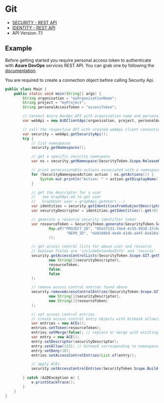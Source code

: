 # Git

- [SECURITY - REST API](https://docs.microsoft.com/en-us/rest/api/azure/devops/security/?view=azure-devops-rest-7.1)
- [IDENTITY - REST API](https://docs.microsoft.com/en-us/rest/api/azure/devops/ims/?view=azure-devops-rest-7.1)
- API Version: 7.1

## Example

Before getting started you require personal access token to authenticate with **Azure DevOps** services REST API.
You can grab one by following the [documentation](https://docs.microsoft.com/en-us/azure/devops/organizations/accounts/use-personal-access-tokens-to-authenticate?WT.mc_id=docs-github-dbrown&view=azure-devops&tabs=preview-page).

You are required to create a connection object before calling Security Api.

```java
public class Main {
    public static void main(String[] args) {
        String organisation = "myOrganisationName";
        String project = "myProject";
        String personalAccessToken = "accessToken";

        // Connect Azure DevOps API with organisation name and personal access token.
        var webApi = new AzDClientApi(organisation, project, personalAccessToken);

        // call the respective API with created webApi client connection object;
        var security = webApi.getSecurityApi();
        try {
            // list namespaces
            security.getNamespaces();

            // get a specific security namespace
            var ns = security.getNamespace(SecurityToken.Scope.ReleaseManagement.getNamespace());

            // print permissionable actions associated with a namespace and the associated bit
            for (SecurityNamespaceAction action : ns.getActions()) {
                System.out.println("Action: " + action.getDisplayName() + " = " + action.getBit());
            }

            // get the descriptor for a user
            //   see GraphApi.md to get user
            //   GraphUser user = graphApi.getUser(...)
            var identities = security.getIdentitiesFromSubjectDescriptors(user.getDescriptor());
            var securityDescriptor = identities.getIdentities().get(0).getDescriptor();

            // generate a resource security identifier token
            var resourceToken = SecurityToken.generate(SecurityToken.Scope.GIT,
                    Map.of("PROJECT_ID", "05d37331-f4e4-4c55-9830-37c64e50346d",
                            "REPO_ID", "da9108b8-4ed4-41db-a44f-8a428a355772"
                    ));

            // get access control lists for above user and resource
            // boolean fields are 'includeExtendedInfo' and 'recurse'
            security.getAccessControlLists(SecurityToken.Scope.GIT.getNamespace(),
                    new String[]{securityDescriptor},
                    resourceToken,
                    false,
                    false
            );

            // remove access control entries found above
            security.removeAccessControlEntries(SecurityToken.Scope.GIT.getNamespace(),
                    new String[]{securityDescriptor},
                    new String[]{resourceToken}
            );

            // set access control entries
            // create access control entry objects with bitmask allow/deny permissioning (not included implies inherited)
            var entries = new ACEs();
            entries.setToken(resourceToken);
            entries.setMerge(false); // replace or merge with existing in scope entries
            var entry = new ACE();
            entry.setDescriptor(securityDescriptor);
            entry.setAllow(133); // bitmask corresponding to namespace actions identified above. i.e. 133=128+4+1
            entry.setDeny(10);
            entries.setAccessControlEntries(List.of(entry));

            // apply ACEs
            security.setAccessControlEntries(SecurityToken.Scope.Build.getNamespace(), entries);
            
        } catch (AzDException e) {
            e.printStackTrace();
        }
    }
}
```